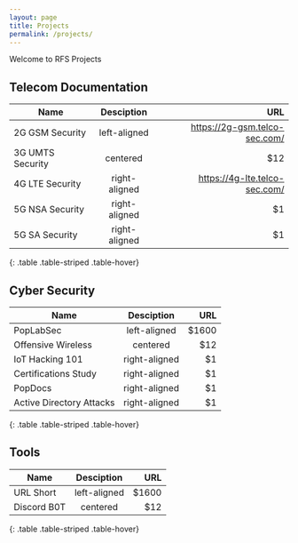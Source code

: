 ```yaml
---
layout: page
title: Projects
permalink: /projects/
---
```


Welcome to RFS Projects


## Telecom Documentation

| Name   |      Desciption      |  URL |
|----------|:-------------:|------:|
| 2G GSM Security |  left-aligned | https://2g-gsm.telco-sec.com/ |
| 3G UMTS Security |    centered   |   $12 |
| 4G LTE Security | right-aligned |    https://4g-lte.telco-sec.com/ |
| 5G NSA Security | right-aligned |    $1 |
| 5G SA Security | right-aligned |    $1 |
{: .table .table-striped .table-hover}


## Cyber Security

| Name   |      Desciption      |  URL |
|----------|:-------------:|------:|
| PopLabSec |  left-aligned | $1600 |
| Offensive Wireless |    centered   |   $12 |
| IoT Hacking 101 | right-aligned |    $1 |
| Certifications Study | right-aligned |    $1 |
| PopDocs | right-aligned |    $1 |
| Active Directory Attacks | right-aligned |    $1 |
{: .table .table-striped .table-hover}


## Tools

| Name   |      Desciption      |  URL |
|----------|:-------------:|------:|
| URL Short |  left-aligned | $1600 |
| Discord B0T |    centered   |   $12 |

{: .table .table-striped .table-hover}